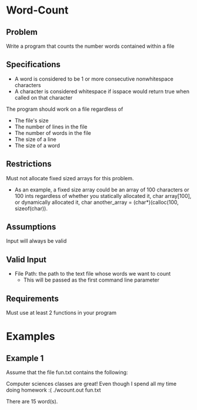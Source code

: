 # Word-Count
## Problem
Write a program that counts the number words contained within a file

## Specifications
  - A word is considered to be 1 or more consecutive nonwhitespace characters
  - A character is considered whitespace if isspace would return true when called on that character

The program should work on a file regardless of
  - The file's size
  - The number of lines in the file
  - The number of words in the file
  - The size of a line
  - The size of a word
## Restrictions
Must not allocate fixed sized arrays for this problem. 
  - As an example, a fixed size array could be an array of 100 characters or 100 ints regardless of whether you statically allocated it, char array[100], or dynamically allocated it, char another_array = (char*)(calloc(100, sizeof(char)).

## Assumptions
Input will always be valid

## Valid Input
  - File Path: the path to the text file whose words we want to count
      - This will be passed as the first command line parameter
## Requirements
Must use at least 2 functions in your program

# Examples

## Example 1
Assume that the file fun.txt contains the following:

Computer sciences classes are great!
Even though I spend all my time doing homework :(
./wcount.out fun.txt

There are 15 word(s).
